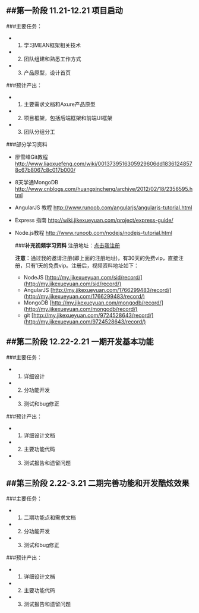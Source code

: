 ##第一阶段 11.21-12.21 项目启动 
---------------------------

###主要任务：

* 1. 学习MEAN框架相关技术
* 2. 团队组建和熟悉工作方式
* 3. 产品原型，设计首页

###预计产出：
* 1. 主要需求文档和Axure产品原型
* 2. 项目框架，包括后端框架和前端UI框架
* 3. 团队分组分工

###部分学习资料

* 廖雪峰Git教程
    http://www.liaoxuefeng.com/wiki/0013739516305929606dd18361248578c67b8067c8c017b000/
* 8天学通MongoDB 
    http://www.cnblogs.com/huangxincheng/archive/2012/02/18/2356595.html
* AngularJS 教程
    http://www.runoob.com/angularjs/angularjs-tutorial.html
* Express 指南
    http://wiki.jikexueyuan.com/project/express-guide/
* Node.js教程
    http://www.runoob.com/nodejs/nodejs-tutorial.html

  ###**补充视频学习资料**
    注册地址：[点击我注册](http://e.jikexueyuan.com/invite/index.html?ZnJvbV9jb2RlPURRVkpTSSZ1bmFtZT1nYW9qMjAwOCZjaGFubmVsPWludml0ZV8xMDB3X3NoYXJlYnV0dG9uX2NvcHkx)

    **注意**：通过我的邀请注册(即上面的注册地址)，有30天的免费vip，直接注册，只有1天的免费vip。注册后，视频资料地址如下：

    * NodeJS
          [http://my.jikexueyuan.com/sid/record/](http://my.jikexueyuan.com/sid/record/)
    * AngularJS
          [http://my.jikexueyuan.com/1766299483/record/](http://my.jikexueyuan.com/1766299483/record/)
    * MongoDB
          [http://my.jikexueyuan.com/mongodb/record/](http://my.jikexueyuan.com/mongodb/record/)
    * git 
          [http://my.jikexueyuan.com/9724528643/record/](http://my.jikexueyuan.com/9724528643/record/)

##第二阶段 12.22-2.21 一期开发基本功能
---------------------------
###主要任务：
* 1. 详细设计
* 2. 分功能开发
* 3. 测试和bug修正

###预计产出：
* 1. 详细设计文档
* 2. 主要功能代码
* 3. 测试报告和遗留问题

##第三阶段 2.22-3.21 二期完善功能和开发酷炫效果
---------------------------
###主要任务：
* 1. 二期功能点和需求文档
* 2. 分功能开发
* 3. 测试和bug修正

###预计产出：
* 1. 详细设计文档
* 2. 主要功能代码
* 3. 测试报告和遗留问题
